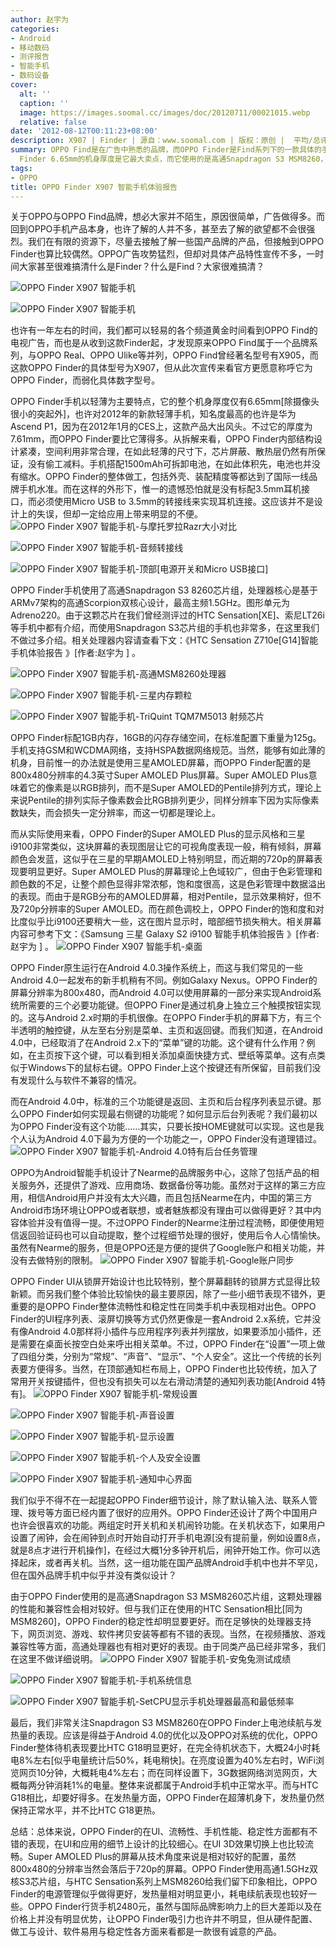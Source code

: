 ```yaml
---
author: 赵宇为
categories:
- Android
- 移动数码
- 测评报告
- 智能手机
- 数码设备
cover:
  alt: ''
  caption: ''
  image: https://images.soomal.cc/images/doc/20120711/00021015.webp
  relative: false
date: '2012-08-12T00:11:23+08:00'
description: X907 | Finder | 源自：www.soomal.com | 版权：原创 |  平均/总评分：07.89/71
summary: OPPO Find是在广告中熟悉的品牌，而OPPO Finder是Find系列下的一款具体的手机产品，虽然它像之前产品一样有X907的型号，但Finder显然是OPPO这次更愿意宣传的称呼。OPPO
  Finder 6.65mm的机身厚度是它最大卖点，而它使用的是高通Snapdragon S3 MSM8260，双核1.5GHz的频率，在如此薄的机身下是否会过热？稳定性如何？
tags:
- OPPO
title: OPPO Finder X907 智能手机体验报告
---
```


关于OPPO与OPPO Find品牌，想必大家并不陌生，原因很简单，广告做得多。而回到OPPO手机产品本身，也许了解的人并不多，甚至去了解的欲望都不会很强烈。我们在有限的资源下，尽量去接触了解一些国产品牌的产品，但接触到OPPO Finder也算比较偶然。OPPO广告攻势猛烈，但却对具体产品特性宣传不多，一时间大家甚至很难搞清什么是Finder？什么是Find？大家很难搞清？

![OPPO Finder X907 智能手机](https://images.soomal.cc/images/doc/20120711/00021014.webp)




![OPPO Finder X907 智能手机](https://images.soomal.cc/images/doc/20120711/00021015.webp)




也许有一年左右的时间，我们都可以轻易的各个频道黄金时间看到OPPO Find的电视广告，而也是从收到这款Finder起，才发现原来OPPO Find属于一个品牌系列，与OPPO Real、OPPO Ulike等并列，OPPO Find曾经著名型号有X905，而这款OPPO Finder的具体型号为X907，但从此次宣传来看官方更愿意称呼它为OPPO Finder，而弱化具体数字型号。

OPPO Finder手机以轻薄为主要特点，它的整个机身厚度仅有6.65mm[除摄像头很小的突起外]，也许对2012年的新款轻薄手机，知名度最高的也许是华为Ascend P1，因为在2012年1月的CES上，这款产品大出风头。不过它的厚度为7.61mm，而OPPO Finder要比它薄得多。从拆解来看，OPPO Finder内部结构设计紧凑，空间利用非常合理，在如此轻薄的尺寸下，芯片屏蔽、散热层仍然有所保证，没有偷工减料。手机搭配1500mAh可拆卸电池，在如此体积先，电池也并没有缩水。OPPO Finder的整体做工，包括外壳、装配精度等都达到了国际一线品牌手机水准。而在这样的外形下，惟一的遗憾恐怕就是没有标配3.5mm耳机接口，而必须使用Micro USB to 3.5mm的转接线来实现耳机连接。这应该并不是设计上的失误，但却一定给应用上带来明显的不便。
![OPPO Finder X907 智能手机-与摩托罗拉Razr大小对比](https://images.soomal.cc/images/doc/20120711/00021021.webp)




![OPPO Finder X907 智能手机-音频转接线](https://images.soomal.cc/images/doc/20120711/00021035.webp)




![OPPO Finder X907 智能手机-顶部[电源开关和Micro USB接口]](https://images.soomal.cc/images/doc/20120711/00021018.webp)




OPPO Finder手机使用了高通Snapdragon S3 8260芯片组，处理器核心是基于ARMv7架构的高通Scorpion双核心设计，最高主频1.5GHz。图形单元为Adreno220。由于这颗芯片在我们曾经测评过的HTC Sensation[XE]、索尼LT26i等手机中都有介绍，而使用Snapdragon S3芯片组的手机也非常多，在这里我们不做过多介绍。相关处理器内容请查看下文：《HTC Sensation Z710e[G14]智能手机体验报告 》[作者:赵宇为 ]
。

![OPPO Finder X907 智能手机-高通MSM8260处理器](https://images.soomal.cc/images/doc/20120711/00021028.webp)




![OPPO Finder X907 智能手机-三星内存颗粒](https://images.soomal.cc/images/doc/20120711/00021029.webp)




![OPPO Finder X907 智能手机-TriQuint TQM7M5013 射频芯片](https://images.soomal.cc/images/doc/20120711/00021030.webp)




OPPO Finder标配1GB内存，16GB的闪存存储空间，在标准配置下重量为125g。手机支持GSM和WCDMA网络，支持HSPA数据网络规范。当然，能够有如此薄的机身，目前惟一的办法就是使用三星AMOLED屏幕，而OPPO Finder配置的是800x480分辨率的4.3英寸Super AMOLED Plus屏幕。Super AMOLED Plus意味着它的像素是以RGB排列，而不是Super AMOLED的Pentile排列方式，理论上来说Pentile的排列实际子像素数会比RGB排列更少，同样分辨率下因为实际像素数缺失，而会损失一定分辨率，而这一切都是理论上。

而从实际使用来看，OPPO Finder的Super AMOLED Plus的显示风格和三星i9100非常类似，这块屏幕的表现图层让它的可视角度表现一般，稍有倾斜，屏幕颜色会发蓝，这似乎在三星的早期AMOLED上特别明显，而近期的720p的屏幕表现要明显更好。Super AMOLED Plus的屏幕理论上色域较广，但由于色彩管理和颜色数的不足，让整个颜色显得非常浓郁，饱和度很高，这是色彩管理中数据溢出的表现。而由于是RGB分布的AMOLED屏幕，相对Pentile，显示效果稍好，但不及720p分辨率的Super AMOLED。而在颜色调校上，OPPO Finder的饱和度和对比度似乎比i9100还要稍大一些，这在图片显示时，暗部细节损失稍大。相关屏幕内容可参考下文：《Samsung 三星 Galaxy S2 i9100 智能手机体验报告 》[作者:赵宇为 ]
。
![OPPO Finder X907 智能手机-桌面](https://images.soomal.cc/images/doc/20120711/00021037.webp)




OPPO Finder原生运行在Android 4.0.3操作系统上，而这与我们常见的一些Android 4.0一起发布的新手机稍有不同。例如Galaxy Nexus。OPPO Finder的屏幕分辨率为800x480，而Android 4.0可以使用屏幕的一部分来实现Android系统所需要的三个必要功能键。但OPPO Finer是通过机身上独立三个触摸按钮实现的。这与Android 2.x时期的手机很像。在OPPO Finder手机的屏幕下方，有三个半透明的触控键，从左至右分别是菜单、主页和返回键。而我们知道，在Android 4.0中，已经取消了在Android 2.x下的“菜单”键的功能。这个键有什么作用？例如，在主页按下这个键，可以看到相关添加桌面快捷方式、壁纸等菜单。这有点类似于Windows下的鼠标右键。OPPO Finder上这个按键还有所保留，目前我们没有发现什么与软件不兼容的情况。

而在Android 4.0中，标准的三个功能键是返回、主页和后台程序列表显示键。那么OPPO Finder如何实现最右侧键的功能呢？如何显示后台列表呢？我们最初以为OPPO Finder没有这个功能……其实，只要长按HOME键就可以实现。这也是我个人认为Android 4.0下最为方便的一个功能之一，OPPO Finder没有道理错过。
![OPPO Finder X907 智能手机-Android 4.0特有后台任务管理](https://images.soomal.cc/images/doc/20120811/00021897.webp)




OPPO为Android智能手机设计了Nearme的品牌服务中心，这除了包括产品的相关服务外，还提供了游戏、应用商场、数据备份等功能。虽然对于这样的第三方应用，相信Android用户并没有太大兴趣，而且包括Nearme在内，中国的第三方Android市场环境让OPPO或者联想，或者魅族都没有理由可以做得更好？其中内容体验并没有值得一提。不过OPPO Finder的Nearme注册过程流畅，即便使用短信返回验证码也可以自动提取，整个过程细节处理的很好，使用后令人心情愉快。虽然有Nearme的服务，但是OPPO还是方便的提供了Google账户和相关功能，并没有去做特别的限制。
![OPPO Finder X907 智能手机-Google账户同步](https://images.soomal.cc/images/doc/20120811/00021896.webp)




OPPO Finder UI从锁屏开始设计也比较特别，整个屏幕翻转的锁屏方式显得比较新颖。而另我们整个体验比较愉快的最主要原因，除了一些小细节表现不错外，更重要的是OPPO Finder整体流畅性和稳定性在同类手机中表现相对出色。OPPO Finder的UI程序列表、滚屏切换等方式仍然更像是一套Android 2.x系统，它并没有像Android 4.0那样将小插件与应用程序列表并列摆放，如果要添加小插件，还是需要在桌面长按空白处来呼出相关菜单。不过，OPPO Finder在“设置”一项上做了四组分类，分别为“常规”、“声音”、“显示”、“个人安全”。这比一个传统的长列表要方便得多。当然，在顶部通知栏布局上，OPPO Finder也比较传统，加入了常用开关按键插件，但也没有损失可以左右滑动清楚的通知列表功能[Android 4特有]。
![OPPO Finder X907 智能手机-常规设置](https://images.soomal.cc/images/doc/20120711/00021041.webp)




![OPPO Finder X907 智能手机-声音设置](https://images.soomal.cc/images/doc/20120711/00021043.webp)




![OPPO Finder X907 智能手机-显示设置](https://images.soomal.cc/images/doc/20120711/00021044.webp)




![OPPO Finder X907 智能手机-个人及安全设置](https://images.soomal.cc/images/doc/20120711/00021045.webp)




![OPPO Finder X907 智能手机-通知中心界面](https://images.soomal.cc/images/doc/20120811/00021898.webp)




我们似乎不得不在一起提起OPPO Finder细节设计，除了默认输入法、联系人管理、拨号等方面已经内置了很好的应用外。OPPO Finder还设计了两个中国用户也许会很喜欢的功能。两组定时开关机和关机闹铃功能。在关机状态下，如果用户设置了闹钟，会在闹钟到点时开始自动打开手机电源[没有提前量，例如设置8点，就是8点才进行开机操作]，在经过大概1分多钟开机后，闹钟开始工作。你可以选择起床，或者再关机。当然，这一组功能在国产品牌Android手机中也并不罕见，但在国外品牌手机中似乎并没有类似设计？

由于OPPO Finder使用的是高通Snapdragon S3 MSM8260芯片组，这颗处理器的性能和兼容性会相对较好。但与我们正在使用的HTC Sensation相比[同为MSM8260]，OPPO Finder的稳定性却明显要更好。而在足够快的处理器支持下，网页浏览、游戏、软件拷贝安装等都有不错的表现。当然，在视频播放、游戏兼容性等方面，高通处理器也有相对更好的表现。由于同类产品已经非常多，我们在这里不做详细说明。
![OPPO Finder X907 智能手机-安兔兔测试成绩](https://images.soomal.cc/images/doc/20120811/00021891.webp)




![OPPO Finder X907 智能手机-手机系统信息](https://images.soomal.cc/images/doc/20120811/00021892.webp)




![OPPO Finder X907 智能手机-SetCPU显示手机处理器最高和最低频率](https://images.soomal.cc/images/doc/20120811/00021893.webp)




最后，我们非常关注Snapdragon S3 MSM8260在OPPO Finder上电池续航与发热量的表现。应该是得益于Android 4.0的优化以及OPPO对系统的优化，OPPO Finder整体待机表现要比HTC G18明显更好，在完全待机状态下，大概24小时耗电8%左右[似乎电量统计后50%，耗电稍快]。在亮度设置为40%左右时，WiFi浏览网页10分钟，大概耗电4%左右；而在同样设置下，3G数据网络浏览网页，大概每两分钟消耗1%的电量。整体来说都属于Android手机中正常水平。而与HTC G18相比，却要好得多。在发热量方面，OPPO Finder在超薄机身下，发热量仍然保持正常水平，并不比HTC G18更热。

总结：总体来说，OPPO Finder的在UI、流畅性、手机性能、稳定性方面都有不错的表现，在UI和应用的细节上设计的比较细心。在UI 3D效果切换上也比较流畅。Super AMOLED Plus的屏幕从技术角度来说是相对较好的配置，虽然800x480的分辨率当然会落后于720p的屏幕。OPPO Finder使用高通1.5GHz双核S3芯片组，与HTC Sensation系列上MSM8260给我们留下印象相比，OPPO Finder的电源管理似乎做得更好，发热量相对明显更小，耗电续航表现也较好一些。OPPO Finder行货手机2480元，虽然与国际品牌影响力上的巨大差距以及在价格上并没有明显优势，让OPPO Finder吸引力也许并不明显，但从硬件配置、做工与设计、软件易用与稳定性各方面来看都是一款很有诚意的产品。